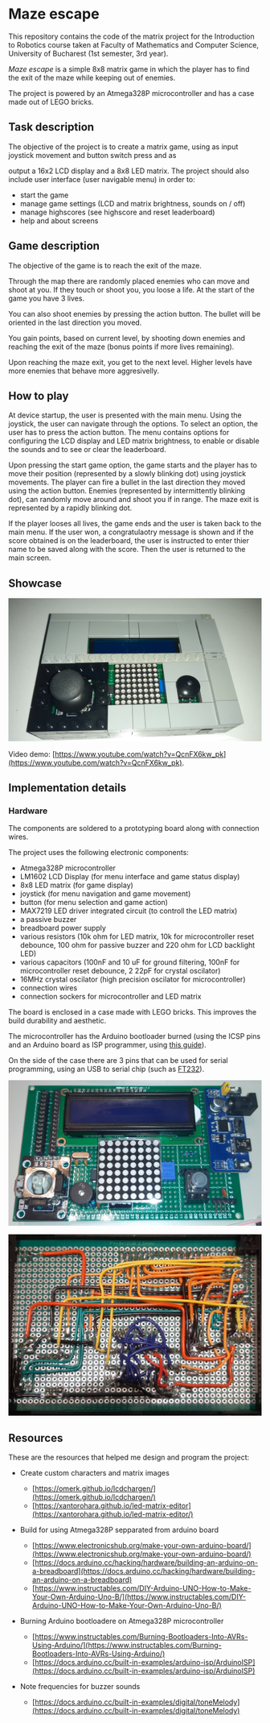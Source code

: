 # Maze escape

This repository contains the code of the matrix project for the Introduction to Robotics course taken at Faculty of Mathematics and Computer Science, University of Bucharest (1st semester, 3rd year).

_Maze escape_ is a simple 8x8 matrix game in which the player has to find the exit of the maze while keeping out of enemies.

The project is powered by an Atmega328P microcontroller and has a case made out of LEGO bricks.

## Task description
The objective of the project is to create a matrix game, using as input joystick movement and button switch press and as 

output a 16x2 LCD display and a 8x8 LED matrix. The project should also include user interface (user navigable menu) in order to:

- start the game
- manage game settings (LCD and matrix brightness, sounds on / off)
- manage highscores (see highscore and reset leaderboard)
- help and about screens

## Game description

The objective of the game is to reach the exit of the maze. 

Through the map there are randomly placed enemies who can move and shoot at you. If they touch or shoot you, you loose a life. At the start of the game you have 3 lives.

You can also shoot enemies by pressing the action button. The bullet will be oriented in the last direction you moved. 

You gain points, based on current level, by shooting down enemies and reaching the exit of the maze (bonus points if more lives remaining).

Upon reaching the maze exit, you get to the next level. Higher levels have more enemies that behave more aggresivelly.

## How to play

At device startup, the user is presented with the main menu. Using the joystick, the user can navigate through the options. To select an option, the user has to press the action button. The menu contains options for configuring the LCD display and LED matrix brightness, to enable or disable the sounds and to see or clear the leaderboard.

Upon pressing the start game option, the game starts and the player has to move their position (represented by a slowly blinking dot) using joystick movements. The player can fire a bullet in the last direction they moved using the action button. Enemies (represented by intermittently blinking dot), can randomly move around and shoot you if in range. The maze exit is represented by a rapidly blinking dot.

If the player looses all lives, the game ends and the user is taken back to the main menu. If the user won, a congratulaotry message is shown and if the score obtained is on the leaderboard, the user is instructed to enter thier name to be saved along with the score. Then the user is returned to the main screen.

## Showcase

![Project image](doc/build.jpg)

Video demo: [https://www.youtube.com/watch?v=QcnFX6kw_pk](https://www.youtube.com/watch?v=QcnFX6kw_pk).

## Implementation details

### Hardware
The components are soldered to a prototyping board along with connection wires.

The project uses the following electronic components:

- Atmega328P microcontroller
- LM1602 LCD Display (for menu interface and game status display)
- 8x8 LED matrix (for game display)
- joystick (for menu navigation and game movement)
- button (for menu selection and game action)
- MAX7219 LED driver integrated circuit (to controll the LED matrix)
- a passive buzzer
- breadboard power supply
- various resistors (10k ohm for LED matrix, 10k for microcontroller reset debounce, 100 ohm for passive buzzer and 220 ohm for LCD backlight LED)
- various capacitors (100nF and 10 uF for ground filtering, 100nF for microcontroller reset debounce, 2 22pF for crystal oscilator)
- 16MHz crystal oscilator (high precision oscilator for microcontroller)
- connection wires
- connection sockers for microcontroller and LED matrix

The board is enclosed in a case made with LEGO bricks. This improves the build durability and aesthetic.

The microcontroller has the Arduino bootloader burned (using the ICSP pins and an Arduino board as ISP programmer, using [this guide](https://docs.arduino.cc/built-in-examples/arduino-isp/ArduinoISP)).

On the side of the case there are 3 pins that can be used for serial programming, using an USB to serial chip (such as [FT232](https://ftdichip.com/products/ft232rl/)).

![Board top view](doc/board_top.jpg)

![Board bottom view](doc/board_bot.jpg)

## Resources

These are the resources that helped me design and program the project:

- Create custom characters and matrix images
  - [https://omerk.github.io/lcdchargen/](https://omerk.github.io/lcdchargen/)
  - [https://xantorohara.github.io/led-matrix-editor](https://xantorohara.github.io/led-matrix-editor/)

- Build for using Atmega328P sepparated from arduino board
  - [https://www.electronicshub.org/make-your-own-arduino-board/](https://www.electronicshub.org/make-your-own-arduino-board/)
  - [https://docs.arduino.cc/hacking/hardware/building-an-arduino-on-a-breadboard](https://docs.arduino.cc/hacking/hardware/building-an-arduino-on-a-breadboard)
  - [https://www.instructables.com/DIY-Arduino-UNO-How-to-Make-Your-Own-Arduino-Uno-B/](https://www.instructables.com/DIY-Arduino-UNO-How-to-Make-Your-Own-Arduino-Uno-B/)

- Burning Arduino bootloadere on Atmega328P microcontroller
  - [https://www.instructables.com/Burning-Bootloaders-Into-AVRs-Using-Arduino/](https://www.instructables.com/Burning-Bootloaders-Into-AVRs-Using-Arduino/)
  - [https://docs.arduino.cc/built-in-examples/arduino-isp/ArduinoISP](https://docs.arduino.cc/built-in-examples/arduino-isp/ArduinoISP)
  
- Note frequencies for buzzer sounds
  - [https://docs.arduino.cc/built-in-examples/digital/toneMelody](https://docs.arduino.cc/built-in-examples/digital/toneMelody)
